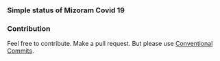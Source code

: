 ### Simple status of Mizoram Covid 19


### Contribution

Feel free to contribute. Make a pull request. But please use [Conventional Commits](https://www.conventionalcommits.org/).
